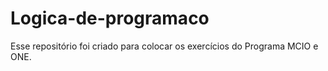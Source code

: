 # Logica-de-programaco
Esse repositório foi criado para colocar os exercícios do  Programa MCIO e ONE. 
